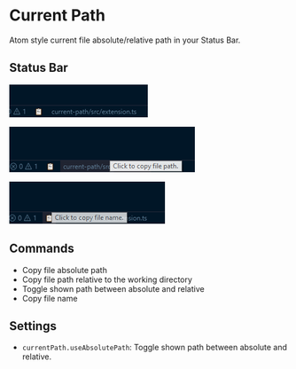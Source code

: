 # Current Path

Atom style current file absolute/relative path in your Status Bar.

## Status Bar

![feature X](images/Default.png)

![feature X](images/Path.png)

![feature X](images/Filename.png)

## Commands
 
* Copy file absolute path
* Copy file path relative to the working directory
* Toggle shown path between absolute and relative
* Copy file name

## Settings

* `currentPath.useAbsolutePath`: Toggle shown path between absolute and relative.